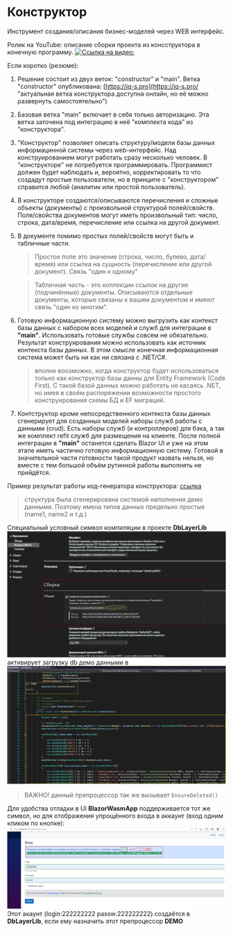 # Конструктор
Инструмент создания/описания бизнес-моделей через WEB интерфейс.

Ролик на YouTube: описание сборки проекта из консструктора в конечную программу.
[![Ссылка на видео:](https://img.youtube.com/vi/mYbymhW5Yjo/0.jpg)](https://youtu.be/mYbymhW5Yjo)

Если коротко (резюме):

1. Решение состоит из двух веток: "constructor" и "main". Ветка "constructor" опубликована:
	[https://iq-s.pro](https://iq-s.pro/ "актуальная ветка конструктора доступна онлайн, но её можно развернуть самостоятельно")
2. Базовая ветка "main" включает в себя только авторизацию. Эта ветка заточена под интеграцию в неё "комплекта кода" из "конструктора".
3. "Конструктор" позволяет описать структуру/модели базы данных информацинной системы через web-интерфейс. Над конструированием могут работать сразу несколько человек.
   В "конструкторе" не потребуется программировать. Программист должен будет наблюдать и, вероятно, корректировать то что создадут простые пользователи, 
   но в принципе с "конструктором" справится любой (аналитик или простой пользователь).
4. В конструкторе создаются/описываются перечисления и сложные объекты (документы) с произвольной структурой полей/свойств. 
	Поля/свойства документов могут иметь произвольный тип: число, строка, дата/время, перечисление или ссылка на другой документ.
5. В документе помимо простых полей/свойств могут быть и табличные части.
	> Простое поле это значение (строка, число, булево, дата/время) или ссылка на сущность (перечисление или другой документ). Связь "один к одному"
	
	> Табличная часть - это коллекции ссылок на другие (подчинённые) документы. Описываются отдельные документы, которые связаны к вашим документом и имеют связь "один ко многим".
6. Готовую информационную систему можно выгрузить как контекст базы данных с набором всех моделей и служб для интеграции в **"main"**.
	Использовать готовые службы совсем не обязательно. Результат конструирования можно использовать как источник контекста базы данных.
	В этом смысле конечная информационная система может быть ни как ни связана с .NET/C#.
	> вполне воозможно, когда конструктор будет использоваться только как конструктор базы данны для Entity Framework (Code First). 
	> С такой базой данных можно работать не касаясь .NET, но имея в своём распоряжении возможности простого конструирования схемы БД и EF миграций.
7. Контструктор кроме непосредственного контекста базы данных сгенерирует для созданных моделей наборы служб работы с данными (crud). 
	Есть наборы служб (и контроллеров) для бэка, а так же комплект refit служб для размещения на клиенте. 
	После полной интеграции в **"main"** останется сделать Blazor UI и уже на этом этапе иметь частично готовую информационную систему.
	Готовой в значительной части готовности такой продукт назвать нельзя, но вместе с тем большой объём рутинной работы выполнять не прийдётся.

Пример результат работы код-генератора конструктора: [ссылка](https://github.com/badhitman/blank-blazor-wasm-api/tree/constructor/demo-project-codebase)
> структура была сгенерирована системой наполнения демо данными. Поэтому имена типов данных предельно простые (name1, name2 и т.д.)

Специальный условный символ компиляции в проекте **DbLayerLib** 
![ДЕМО режим](./img/demo-preprocessor-directive.png)
активирует загрузку db демо данными в
![has demo data](./img/has-demo-data.png)

> ВАЖНО! данный препроцессор так же вызывает `EnsureDeleted()`

Для удобства отладки в UI **BlazorWasmApp** поддерживается тот же символ, но для отображения упрощённого входа в аккаунт (вход одним кликом по кнопке):
![demo login](./img/demo-login.png)
Этот акаунт (login:222222222 passw:222222222) создаётся в **DbLayerLib**, если ему назначить этот препроцессор **DEMO**